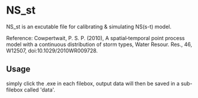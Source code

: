 # NS_st

NS_st is an excutable file for calibrating & simulating NS(s-t) model.
<p>Reference: Cowpertwait, P. S. P. (2010), A spatial‐temporal point process model with a continuous distribution of storm types, Water Resour. Res., 46, W12507, doi:10.1029/2010WR009728.</p>

## Usage

simply click the .exe in each filebox, output data will then be saved in a sub-filebox called 'data'.
